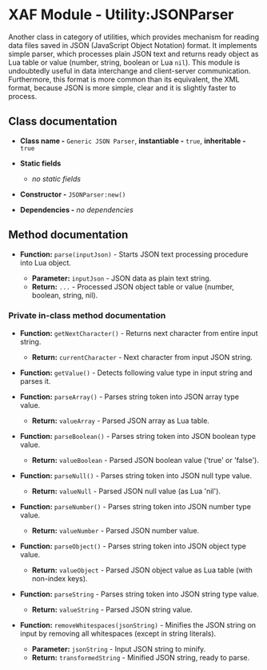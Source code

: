 # XAF Module - Utility:JSONParser

Another class in category of utilities, which provides mechanism for reading data files saved in JSON (JavaScript Object Notation) format. It implements simple parser, which processes plain JSON text and returns ready object as Lua table or value (number, string, boolean or Lua `nil`). This module is undoubtedly useful in data interchange and client-server communication. Furthermore, this format is more common than its equivalent, the XML format, because JSON is more simple, clear and it is slightly faster to process.

## Class documentation

* **Class name -** `Generic JSON Parser`, **instantiable -** `true`, **inheritable -** `true`
* **Static fields**

  * *no static fields*

* **Constructor -** `JSONParser:new()`
* **Dependencies -** *no dependencies*

## Method documentation

* **Function:** `parse(inputJson)` - Starts JSON text processing procedure into Lua object.

  * **Parameter:** `inputJson` - JSON data as plain text string.
  * **Return:** `...` - Processed JSON object table or value (number, boolean, string, nil).

### Private in-class method documentation

* **Function:** `getNextCharacter()` - Returns next character from entire input string.

  * **Return:** `currentCharacter` - Next character from input JSON string.

* **Function:** `getValue()` - Detects following value type in input string and parses it.

* **Function:** `parseArray()` - Parses string token into JSON array type value.

  * **Return:** `valueArray` - Parsed JSON array as Lua table.

* **Function:** `parseBoolean()` - Parses string token into JSON boolean type value.

  * **Return:** `valueBoolean` - Parsed JSON boolean value ('true' or 'false').

* **Function:** `parseNull()` - Parses string token into JSON null type value.

  * **Return:** `valueNull` - Parsed JSON null value (as Lua 'nil').

* **Function:** `parseNumber()` - Parses string token into JSON number type value.

  * **Return:** `valueNumber` - Parsed JSON number value.

* **Function:** `parseObject()` - Parses string token into JSON object type value.

  * **Return:** `valueObject` - Parsed JSON object value as Lua table (with non-index keys).

* **Function:** `parseString` - Parses string token into JSON string type value.

  * **Return:** `valueString` - Parsed JSON string value.

* **Function:** `removeWhitespaces(jsonString)` - Minifies the JSON string on input by removing all whitespaces (except in string literals).

  * **Parameter:** `jsonString` - Input JSON string to minify.
  * **Return:** `transformedString` - Minified JSON string, ready to parse.
